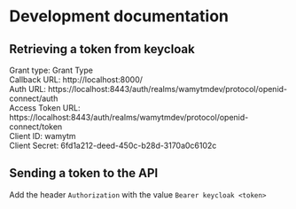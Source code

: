 Development documentation
=========================

Retrieving a token from keycloak
--------------------------------

Grant type: Grant Type  
Callback URL: http://localhost:8000/  
Auth URL: https://localhost:8443/auth/realms/wamytmdev/protocol/openid-connect/auth   
Access Token URL: https://localhost:8443/auth/realms/wamytmdev/protocol/openid-connect/token  
Client ID: wamytm  
Client Secret: 6fd1a212-deed-450c-b28d-3170a0c6102c

Sending a token to the API
--------------------------

Add the header `Authorization` with the value `Bearer keycloak <token>`
